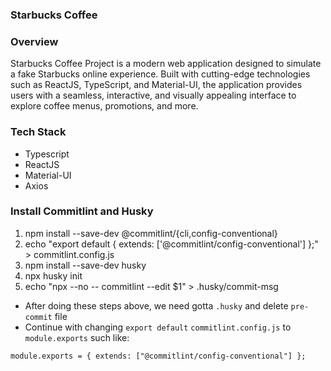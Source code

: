 ### Starbucks Coffee

### Overview

Starbucks Coffee Project is a modern web application designed to simulate a fake Starbucks online experience. Built with cutting-edge technologies such as ReactJS, TypeScript, and Material-UI, the application provides users with a seamless, interactive, and visually appealing interface to explore coffee menus, promotions, and more.

### Tech Stack

- Typescript
- ReactJS
- Material-UI
- Axios

### Install Commitlint and Husky

1. npm install --save-dev @commitlint/{cli,config-conventional}
2. echo "export default { extends: ['@commitlint/config-conventional'] };" > commitlint.config.js
3. npm install --save-dev husky
4. npx husky init
5. echo "npx --no -- commitlint --edit \$1" > .husky/commit-msg

- After doing these steps above, we need gotta `.husky` and delete `pre-commit` file
- Continue with changing `export default` `commitlint.config.js` to `module.exports` such like:

```
module.exports = { extends: ["@commitlint/config-conventional"] };
```
